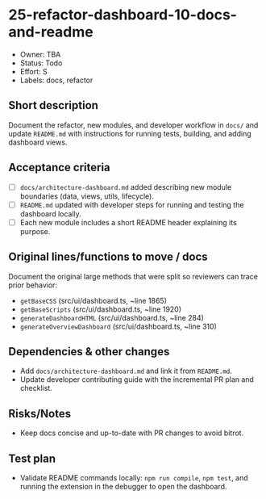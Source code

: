 # 25-refactor-dashboard-10-docs-and-readme

- Owner: TBA
- Status: Todo
- Effort: S
- Labels: docs, refactor

## Short description
Document the refactor, new modules, and developer workflow in `docs/` and update `README.md` with instructions for running tests, building, and adding dashboard views.

## Acceptance criteria
- [ ] `docs/architecture-dashboard.md` added describing new module boundaries (data, views, utils, lifecycle).
- [ ] `README.md` updated with developer steps for running and testing the dashboard locally.
- [ ] Each new module includes a short README header explaining its purpose.

## Original lines/functions to move / docs
Document the original large methods that were split so reviewers can trace prior behavior:
- `getBaseCSS` (src/ui/dashboard.ts, ~line 1865)
- `getBaseScripts` (src/ui/dashboard.ts, ~line 1920)
- `generateDashboardHTML` (src/ui/dashboard.ts, ~line 284)
- `generateOverviewDashboard` (src/ui/dashboard.ts, ~line 310)

## Dependencies & other changes
- Add `docs/architecture-dashboard.md` and link it from `README.md`.
- Update developer contributing guide with the incremental PR plan and checklist.

## Risks/Notes
- Keep docs concise and up-to-date with PR changes to avoid bitrot.

## Test plan
- Validate README commands locally: `npm run compile`, `npm test`, and running the extension in the debugger to open the dashboard.
